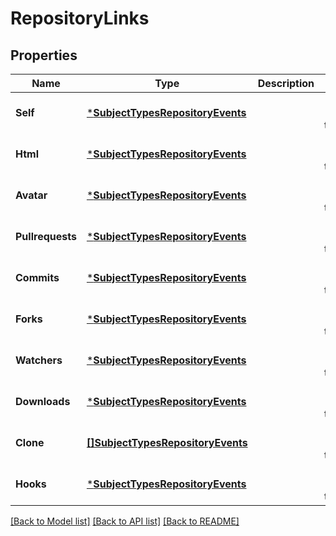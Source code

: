 # RepositoryLinks

## Properties
Name | Type | Description | Notes
------------ | ------------- | ------------- | -------------
**Self** | [***SubjectTypesRepositoryEvents**](subject_types_repository_events.md) |  | [optional] [default to null]
**Html** | [***SubjectTypesRepositoryEvents**](subject_types_repository_events.md) |  | [optional] [default to null]
**Avatar** | [***SubjectTypesRepositoryEvents**](subject_types_repository_events.md) |  | [optional] [default to null]
**Pullrequests** | [***SubjectTypesRepositoryEvents**](subject_types_repository_events.md) |  | [optional] [default to null]
**Commits** | [***SubjectTypesRepositoryEvents**](subject_types_repository_events.md) |  | [optional] [default to null]
**Forks** | [***SubjectTypesRepositoryEvents**](subject_types_repository_events.md) |  | [optional] [default to null]
**Watchers** | [***SubjectTypesRepositoryEvents**](subject_types_repository_events.md) |  | [optional] [default to null]
**Downloads** | [***SubjectTypesRepositoryEvents**](subject_types_repository_events.md) |  | [optional] [default to null]
**Clone** | [**[]SubjectTypesRepositoryEvents**](subject_types_repository_events.md) |  | [optional] [default to null]
**Hooks** | [***SubjectTypesRepositoryEvents**](subject_types_repository_events.md) |  | [optional] [default to null]

[[Back to Model list]](../README.md#documentation-for-models) [[Back to API list]](../README.md#documentation-for-api-endpoints) [[Back to README]](../README.md)


